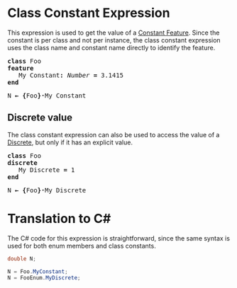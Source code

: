 # Class Constant Expression

This expression is used to get the value of a [Constant Feature](https://github.com/dlebansais/Easly-Language/blob/master/Doc/Nodes/Feature/CCCCConstantFeature.md). Since the constant is per class and not per instance, the class constant expression uses the class name and constant name directly to identify the feature.

<!---
Mode=Default
{BaseNode.Class, Easly-Language, Version=1.0.0.0, Culture=neutral, PublicKeyToken=null}
{0c91525c-e934-4a94-8f78-cbaed128a95f};"easly.Classes";{BaseNode.BlockList`2[[BaseNode.IClassReplicate, Easly-Language, Version=1.0.0.0, Culture=neutral, PublicKeyToken=null],[BaseNode.ClassReplicate, Easly-Language, Version=1.0.0.0, Culture=neutral, PublicKeyToken=null]], Easly-Language, Version=1.0.0.0, Culture=neutral, PublicKeyToken=null}
;0x00000000;0x00000000;{BaseNode.BlockList`2[[BaseNode.IIdentifier, Easly-Language, Version=1.0.0.0, Culture=neutral, PublicKeyToken=null],[BaseNode.Identifier, Easly-Language, Version=1.0.0.0, Culture=neutral, PublicKeyToken=null]], Easly-Language, Version=1.0.0.0, Culture=neutral, PublicKeyToken=null}
;0x00000001;{BaseNode.BlockList`2[[BaseNode.IDiscrete, Easly-Language, Version=1.0.0.0, Culture=neutral, PublicKeyToken=null],[BaseNode.Discrete, Easly-Language, Version=1.0.0.0, Culture=neutral, PublicKeyToken=null]], Easly-Language, Version=1.0.0.0, Culture=neutral, PublicKeyToken=null}
;{BaseNode.Document, Easly-Language, Version=1.0.0.0, Culture=neutral, PublicKeyToken=null}
;{BaseNode.Name, Easly-Language, Version=1.0.0.0, Culture=neutral, PublicKeyToken=null}
;{BaseNode.BlockList`2[[BaseNode.IExport, Easly-Language, Version=1.0.0.0, Culture=neutral, PublicKeyToken=null],[BaseNode.Export, Easly-Language, Version=1.0.0.0, Culture=neutral, PublicKeyToken=null]], Easly-Language, Version=1.0.0.0, Culture=neutral, PublicKeyToken=null}
;{BaseNode.BlockList`2[[BaseNode.IFeature, Easly-Language, Version=1.0.0.0, Culture=neutral, PublicKeyToken=null],[BaseNode.Feature, Easly-Language, Version=1.0.0.0, Culture=neutral, PublicKeyToken=null]], Easly-Language, Version=1.0.0.0, Culture=neutral, PublicKeyToken=null}
;{Easly.OptionalReference`1[[BaseNode.IIdentifier, Easly-Language, Version=1.0.0.0, Culture=neutral, PublicKeyToken=null]], Easly-Language, Version=1.0.0.0, Culture=neutral, PublicKeyToken=null}
;{BaseNode.BlockList`2[[BaseNode.IGeneric, Easly-Language, Version=1.0.0.0, Culture=neutral, PublicKeyToken=null],[BaseNode.Generic, Easly-Language, Version=1.0.0.0, Culture=neutral, PublicKeyToken=null]], Easly-Language, Version=1.0.0.0, Culture=neutral, PublicKeyToken=null}
;{BaseNode.BlockList`2[[BaseNode.IImport, Easly-Language, Version=1.0.0.0, Culture=neutral, PublicKeyToken=null],[BaseNode.Import, Easly-Language, Version=1.0.0.0, Culture=neutral, PublicKeyToken=null]], Easly-Language, Version=1.0.0.0, Culture=neutral, PublicKeyToken=null}
;{BaseNode.BlockList`2[[BaseNode.IInheritance, Easly-Language, Version=1.0.0.0, Culture=neutral, PublicKeyToken=null],[BaseNode.Inheritance, Easly-Language, Version=1.0.0.0, Culture=neutral, PublicKeyToken=null]], Easly-Language, Version=1.0.0.0, Culture=neutral, PublicKeyToken=null}
;{BaseNode.BlockList`2[[BaseNode.IAssertion, Easly-Language, Version=1.0.0.0, Culture=neutral, PublicKeyToken=null],[BaseNode.Assertion, Easly-Language, Version=1.0.0.0, Culture=neutral, PublicKeyToken=null]], Easly-Language, Version=1.0.0.0, Culture=neutral, PublicKeyToken=null}
;False;{BaseNode.BlockList`2[[BaseNode.ITypedef, Easly-Language, Version=1.0.0.0, Culture=neutral, PublicKeyToken=null],[BaseNode.Typedef, Easly-Language, Version=1.0.0.0, Culture=neutral, PublicKeyToken=null]], Easly-Language, Version=1.0.0.0, Culture=neutral, PublicKeyToken=null}
{BaseNode.Document, Easly-Language, Version=1.0.0.0, Culture=neutral, PublicKeyToken=null}
;{System.Collections.Generic.List`1[[BaseNode.IBlock`2[[BaseNode.IClassReplicate, Easly-Language, Version=1.0.0.0, Culture=neutral, PublicKeyToken=null],[BaseNode.ClassReplicate, Easly-Language, Version=1.0.0.0, Culture=neutral, PublicKeyToken=null]], Easly-Language, Version=1.0.0.0, Culture=neutral, PublicKeyToken=null]], mscorlib, Version=4.0.0.0, Culture=neutral, PublicKeyToken=b77a5c561934e089} *0
{BaseNode.Document, Easly-Language, Version=1.0.0.0, Culture=neutral, PublicKeyToken=null}
;{System.Collections.Generic.List`1[[BaseNode.IBlock`2[[BaseNode.IIdentifier, Easly-Language, Version=1.0.0.0, Culture=neutral, PublicKeyToken=null],[BaseNode.Identifier, Easly-Language, Version=1.0.0.0, Culture=neutral, PublicKeyToken=null]], Easly-Language, Version=1.0.0.0, Culture=neutral, PublicKeyToken=null]], mscorlib, Version=4.0.0.0, Culture=neutral, PublicKeyToken=b77a5c561934e089} *0
{BaseNode.Document, Easly-Language, Version=1.0.0.0, Culture=neutral, PublicKeyToken=null}
;{System.Collections.Generic.List`1[[BaseNode.IBlock`2[[BaseNode.IDiscrete, Easly-Language, Version=1.0.0.0, Culture=neutral, PublicKeyToken=null],[BaseNode.Discrete, Easly-Language, Version=1.0.0.0, Culture=neutral, PublicKeyToken=null]], Easly-Language, Version=1.0.0.0, Culture=neutral, PublicKeyToken=null]], mscorlib, Version=4.0.0.0, Culture=neutral, PublicKeyToken=b77a5c561934e089} *0
"";{b0d72e3e-a449-4448-bb46-1dd6caa6c6e6}{BaseNode.Document, Easly-Language, Version=1.0.0.0, Culture=neutral, PublicKeyToken=null}
;"Foo"{BaseNode.Document, Easly-Language, Version=1.0.0.0, Culture=neutral, PublicKeyToken=null}
;{System.Collections.Generic.List`1[[BaseNode.IBlock`2[[BaseNode.IExport, Easly-Language, Version=1.0.0.0, Culture=neutral, PublicKeyToken=null],[BaseNode.Export, Easly-Language, Version=1.0.0.0, Culture=neutral, PublicKeyToken=null]], Easly-Language, Version=1.0.0.0, Culture=neutral, PublicKeyToken=null]], mscorlib, Version=4.0.0.0, Culture=neutral, PublicKeyToken=b77a5c561934e089} *0
{BaseNode.Document, Easly-Language, Version=1.0.0.0, Culture=neutral, PublicKeyToken=null}
;{System.Collections.Generic.List`1[[BaseNode.IBlock`2[[BaseNode.IFeature, Easly-Language, Version=1.0.0.0, Culture=neutral, PublicKeyToken=null],[BaseNode.Feature, Easly-Language, Version=1.0.0.0, Culture=neutral, PublicKeyToken=null]], Easly-Language, Version=1.0.0.0, Culture=neutral, PublicKeyToken=null]], mscorlib, Version=4.0.0.0, Culture=neutral, PublicKeyToken=b77a5c561934e089} *1
False{BaseNode.Document, Easly-Language, Version=1.0.0.0, Culture=neutral, PublicKeyToken=null}
;{System.Collections.Generic.List`1[[BaseNode.IBlock`2[[BaseNode.IGeneric, Easly-Language, Version=1.0.0.0, Culture=neutral, PublicKeyToken=null],[BaseNode.Generic, Easly-Language, Version=1.0.0.0, Culture=neutral, PublicKeyToken=null]], Easly-Language, Version=1.0.0.0, Culture=neutral, PublicKeyToken=null]], mscorlib, Version=4.0.0.0, Culture=neutral, PublicKeyToken=b77a5c561934e089} *0
{BaseNode.Document, Easly-Language, Version=1.0.0.0, Culture=neutral, PublicKeyToken=null}
;{System.Collections.Generic.List`1[[BaseNode.IBlock`2[[BaseNode.IImport, Easly-Language, Version=1.0.0.0, Culture=neutral, PublicKeyToken=null],[BaseNode.Import, Easly-Language, Version=1.0.0.0, Culture=neutral, PublicKeyToken=null]], Easly-Language, Version=1.0.0.0, Culture=neutral, PublicKeyToken=null]], mscorlib, Version=4.0.0.0, Culture=neutral, PublicKeyToken=b77a5c561934e089} *0
{BaseNode.Document, Easly-Language, Version=1.0.0.0, Culture=neutral, PublicKeyToken=null}
;{System.Collections.Generic.List`1[[BaseNode.IBlock`2[[BaseNode.IInheritance, Easly-Language, Version=1.0.0.0, Culture=neutral, PublicKeyToken=null],[BaseNode.Inheritance, Easly-Language, Version=1.0.0.0, Culture=neutral, PublicKeyToken=null]], Easly-Language, Version=1.0.0.0, Culture=neutral, PublicKeyToken=null]], mscorlib, Version=4.0.0.0, Culture=neutral, PublicKeyToken=b77a5c561934e089} *0
{BaseNode.Document, Easly-Language, Version=1.0.0.0, Culture=neutral, PublicKeyToken=null}
;{System.Collections.Generic.List`1[[BaseNode.IBlock`2[[BaseNode.IAssertion, Easly-Language, Version=1.0.0.0, Culture=neutral, PublicKeyToken=null],[BaseNode.Assertion, Easly-Language, Version=1.0.0.0, Culture=neutral, PublicKeyToken=null]], Easly-Language, Version=1.0.0.0, Culture=neutral, PublicKeyToken=null]], mscorlib, Version=4.0.0.0, Culture=neutral, PublicKeyToken=b77a5c561934e089} *0
{BaseNode.Document, Easly-Language, Version=1.0.0.0, Culture=neutral, PublicKeyToken=null}
;{System.Collections.Generic.List`1[[BaseNode.IBlock`2[[BaseNode.ITypedef, Easly-Language, Version=1.0.0.0, Culture=neutral, PublicKeyToken=null],[BaseNode.Typedef, Easly-Language, Version=1.0.0.0, Culture=neutral, PublicKeyToken=null]], Easly-Language, Version=1.0.0.0, Culture=neutral, PublicKeyToken=null]], mscorlib, Version=4.0.0.0, Culture=neutral, PublicKeyToken=b77a5c561934e089} *0
"";{2d0a57bc-763d-438c-85f6-c27d9680b47e}0x00000000"";{78ae47cb-aa69-46a8-b029-de06d4f067fd}0x00000004"";{03a46a9d-dc0b-44ba-a01d-b2d2bec377cd}0x00000000"";{0f6d65df-78c5-454d-8273-19647e42e1ad}"";{52c5a627-3e03-4e5d-a803-103ffaf42f3c}0x00000000"";{b837402a-85eb-4f8c-8331-6f21423e626a}{BaseNode.Block`2[[BaseNode.IFeature, Easly-Language, Version=1.0.0.0, Culture=neutral, PublicKeyToken=null],[BaseNode.Feature, Easly-Language, Version=1.0.0.0, Culture=neutral, PublicKeyToken=null]], Easly-Language, Version=1.0.0.0, Culture=neutral, PublicKeyToken=null}
0x00000004"";{240cd251-c454-45ef-9bfd-188a48a0ee9e}0x00000000"";{a9985185-4e66-4e8a-82ed-37e3181a176e}0x00000004"";{9e8b90db-c959-4215-b5ea-87b453810ec9}0x00000000"";{2e18c4c0-80d1-404a-ada7-43f069a556aa}0x00000000"";{ebb1bbd8-8f0e-436f-8457-4ac6b0320b90}0x00000000{BaseNode.Document, Easly-Language, Version=1.0.0.0, Culture=neutral, PublicKeyToken=null}
;{System.Collections.Generic.List`1[[BaseNode.IFeature, Easly-Language, Version=1.0.0.0, Culture=neutral, PublicKeyToken=null]], mscorlib, Version=4.0.0.0, Culture=neutral, PublicKeyToken=b77a5c561934e089} *1
;0x00000000;{BaseNode.Pattern, Easly-Language, Version=1.0.0.0, Culture=neutral, PublicKeyToken=null}
;{BaseNode.Identifier, Easly-Language, Version=1.0.0.0, Culture=neutral, PublicKeyToken=null}
"";{a5c18024-9f32-4a15-840e-86283fd7fc89}{BaseNode.ConstantFeature, Easly-Language, Version=1.0.0.0, Culture=neutral, PublicKeyToken=null}
0x00000004{BaseNode.Document, Easly-Language, Version=1.0.0.0, Culture=neutral, PublicKeyToken=null}
;"*"{BaseNode.Document, Easly-Language, Version=1.0.0.0, Culture=neutral, PublicKeyToken=null}
;""{BaseNode.QueryExpression, Easly-Language, Version=1.0.0.0, Culture=neutral, PublicKeyToken=null}
;{BaseNode.Document, Easly-Language, Version=1.0.0.0, Culture=neutral, PublicKeyToken=null}
;{BaseNode.Name, Easly-Language, Version=1.0.0.0, Culture=neutral, PublicKeyToken=null}
;{BaseNode.SimpleType, Easly-Language, Version=1.0.0.0, Culture=neutral, PublicKeyToken=null}
;0x00000000;{BaseNode.Identifier, Easly-Language, Version=1.0.0.0, Culture=neutral, PublicKeyToken=null}
"";{1c66152a-990b-472b-a452-3d799409fb1f}"";{31538b61-6c7f-4f9d-a950-5f6ba1dcd86c}{BaseNode.BlockList`2[[BaseNode.IArgument, Easly-Language, Version=1.0.0.0, Culture=neutral, PublicKeyToken=null],[BaseNode.Argument, Easly-Language, Version=1.0.0.0, Culture=neutral, PublicKeyToken=null]], Easly-Language, Version=1.0.0.0, Culture=neutral, PublicKeyToken=null}
;{BaseNode.Document, Easly-Language, Version=1.0.0.0, Culture=neutral, PublicKeyToken=null}
;{BaseNode.QualifiedName, Easly-Language, Version=1.0.0.0, Culture=neutral, PublicKeyToken=null}
"";{b22b489b-bfcc-4df9-8769-87f572f5f549}{BaseNode.Document, Easly-Language, Version=1.0.0.0, Culture=neutral, PublicKeyToken=null}
;"My Constant"{BaseNode.Identifier, Easly-Language, Version=1.0.0.0, Culture=neutral, PublicKeyToken=null}
;{BaseNode.Document, Easly-Language, Version=1.0.0.0, Culture=neutral, PublicKeyToken=null}
;0x00000000{BaseNode.Document, Easly-Language, Version=1.0.0.0, Culture=neutral, PublicKeyToken=null}
;"All"{BaseNode.Document, Easly-Language, Version=1.0.0.0, Culture=neutral, PublicKeyToken=null}
;{System.Collections.Generic.List`1[[BaseNode.IBlock`2[[BaseNode.IArgument, Easly-Language, Version=1.0.0.0, Culture=neutral, PublicKeyToken=null],[BaseNode.Argument, Easly-Language, Version=1.0.0.0, Culture=neutral, PublicKeyToken=null]], Easly-Language, Version=1.0.0.0, Culture=neutral, PublicKeyToken=null]], mscorlib, Version=4.0.0.0, Culture=neutral, PublicKeyToken=b77a5c561934e089} *0
"";{15055e71-0543-4ecf-b5c8-526c14f083ba}{BaseNode.Document, Easly-Language, Version=1.0.0.0, Culture=neutral, PublicKeyToken=null}
;{System.Collections.Generic.List`1[[BaseNode.IIdentifier, Easly-Language, Version=1.0.0.0, Culture=neutral, PublicKeyToken=null]], mscorlib, Version=4.0.0.0, Culture=neutral, PublicKeyToken=b77a5c561934e089} *1
"";{0016ca20-99f2-4660-b183-b1b1ce660ff8}{BaseNode.Document, Easly-Language, Version=1.0.0.0, Culture=neutral, PublicKeyToken=null}
;"Number""";{f8345a2a-bec4-453d-aea3-abf064ac4fa4}"";{a18d62ed-75c9-41da-9ac9-a1e46b036a55}"";{336417d3-5da7-45dc-a99a-d9f2a338c385}0x00000000"";{77dba9b6-b1d8-4948-b2d2-4f72fbf76544}{BaseNode.Identifier, Easly-Language, Version=1.0.0.0, Culture=neutral, PublicKeyToken=null}
0x00000004"";{387586aa-96d1-431e-bcf5-8fcce706b088}{BaseNode.Document, Easly-Language, Version=1.0.0.0, Culture=neutral, PublicKeyToken=null}
;"3.1415""";{850dc185-9ebe-4bbf-93d2-f9fa818d6b3b}
-->

<pre>
<b>class&nbsp;</b>Foo
<b>feature</b>
&nbsp;&nbsp;&nbsp;My&nbsp;Constant<b>:&nbsp;</b><i>Number&nbsp;</i><b>=&nbsp;</b>3.1415
<b>end</b>
</pre>

<!---
Mode=Default
{BaseNode.AssignmentInstruction, Easly-Language, Version=1.0.0.0, Culture=neutral, PublicKeyToken=null}
{BaseNode.BlockList`2[[BaseNode.IQualifiedName, Easly-Language, Version=1.0.0.0, Culture=neutral, PublicKeyToken=null],[BaseNode.QualifiedName, Easly-Language, Version=1.0.0.0, Culture=neutral, PublicKeyToken=null]], Easly-Language, Version=1.0.0.0, Culture=neutral, PublicKeyToken=null}
;{BaseNode.Document, Easly-Language, Version=1.0.0.0, Culture=neutral, PublicKeyToken=null}
;{BaseNode.ClassConstantExpression, Easly-Language, Version=1.0.0.0, Culture=neutral, PublicKeyToken=null}
{BaseNode.Document, Easly-Language, Version=1.0.0.0, Culture=neutral, PublicKeyToken=null}
;{System.Collections.Generic.List`1[[BaseNode.IBlock`2[[BaseNode.IQualifiedName, Easly-Language, Version=1.0.0.0, Culture=neutral, PublicKeyToken=null],[BaseNode.QualifiedName, Easly-Language, Version=1.0.0.0, Culture=neutral, PublicKeyToken=null]], Easly-Language, Version=1.0.0.0, Culture=neutral, PublicKeyToken=null]], mscorlib, Version=4.0.0.0, Culture=neutral, PublicKeyToken=b77a5c561934e089} *1
"";{ca7730a8-9dac-47ef-bde3-0b03f67d0aee}{BaseNode.Identifier, Easly-Language, Version=1.0.0.0, Culture=neutral, PublicKeyToken=null}
;{BaseNode.Identifier, Easly-Language, Version=1.0.0.0, Culture=neutral, PublicKeyToken=null}
;{BaseNode.Document, Easly-Language, Version=1.0.0.0, Culture=neutral, PublicKeyToken=null}
"";{17ed6673-91e6-42b6-a5c0-4c5b8ecf363c}{BaseNode.Block`2[[BaseNode.IQualifiedName, Easly-Language, Version=1.0.0.0, Culture=neutral, PublicKeyToken=null],[BaseNode.QualifiedName, Easly-Language, Version=1.0.0.0, Culture=neutral, PublicKeyToken=null]], Easly-Language, Version=1.0.0.0, Culture=neutral, PublicKeyToken=null}
0x00000004{BaseNode.Document, Easly-Language, Version=1.0.0.0, Culture=neutral, PublicKeyToken=null}
;"Foo"{BaseNode.Document, Easly-Language, Version=1.0.0.0, Culture=neutral, PublicKeyToken=null}
;"My Constant""";{4806de57-2355-4677-8cea-3af88810656d}{BaseNode.Document, Easly-Language, Version=1.0.0.0, Culture=neutral, PublicKeyToken=null}
;{System.Collections.Generic.List`1[[BaseNode.IQualifiedName, Easly-Language, Version=1.0.0.0, Culture=neutral, PublicKeyToken=null]], mscorlib, Version=4.0.0.0, Culture=neutral, PublicKeyToken=b77a5c561934e089} *1
;0x00000000;{BaseNode.Pattern, Easly-Language, Version=1.0.0.0, Culture=neutral, PublicKeyToken=null}
;{BaseNode.Identifier, Easly-Language, Version=1.0.0.0, Culture=neutral, PublicKeyToken=null}
"";{8fa3354d-aa18-400d-ba6c-58c72f2abead}"";{d69f76ae-0ac2-4895-8be2-40d8333ef45b}"";{b9d6b368-16b3-4781-946c-97ce48ff28b6}{BaseNode.QualifiedName, Easly-Language, Version=1.0.0.0, Culture=neutral, PublicKeyToken=null}
0x00000004{BaseNode.Document, Easly-Language, Version=1.0.0.0, Culture=neutral, PublicKeyToken=null}
;"*"{BaseNode.Document, Easly-Language, Version=1.0.0.0, Culture=neutral, PublicKeyToken=null}
;""{BaseNode.Document, Easly-Language, Version=1.0.0.0, Culture=neutral, PublicKeyToken=null}
;{System.Collections.Generic.List`1[[BaseNode.IIdentifier, Easly-Language, Version=1.0.0.0, Culture=neutral, PublicKeyToken=null]], mscorlib, Version=4.0.0.0, Culture=neutral, PublicKeyToken=b77a5c561934e089} *1
"";{2e852448-791f-4ed6-bb4a-50d7d21a6b4f}"";{07231767-b6db-4e7e-914a-dbb976be20d4}"";{f901b681-2398-4078-82b2-22cf5d24377c}{BaseNode.Identifier, Easly-Language, Version=1.0.0.0, Culture=neutral, PublicKeyToken=null}
0x00000004{BaseNode.Document, Easly-Language, Version=1.0.0.0, Culture=neutral, PublicKeyToken=null}
;"N""";{5228ae4e-bb9c-43c2-b8b5-e4d05db6f589}
-->

<pre>
N&nbsp;<b>&#8592;&nbsp;{</b>Foo<b>}&#183;</b>My&nbsp;Constant
</pre>

## Discrete value

The class constant expression can also be used to access the value of a [Discrete](https://github.com/dlebansais/Easly-Language/blob/master/Doc/Nodes/Discrete.md), but only if it has an explicit value.

<!---
Mode=Default
{BaseNode.Class, Easly-Language, Version=1.0.0.0, Culture=neutral, PublicKeyToken=null}
{0c91525c-e934-4a94-8f78-cbaed128a95f};"easly.Classes";{BaseNode.BlockList`2[[BaseNode.IClassReplicate, Easly-Language, Version=1.0.0.0, Culture=neutral, PublicKeyToken=null],[BaseNode.ClassReplicate, Easly-Language, Version=1.0.0.0, Culture=neutral, PublicKeyToken=null]], Easly-Language, Version=1.0.0.0, Culture=neutral, PublicKeyToken=null}
;0x00000000;0x00000000;{BaseNode.BlockList`2[[BaseNode.IIdentifier, Easly-Language, Version=1.0.0.0, Culture=neutral, PublicKeyToken=null],[BaseNode.Identifier, Easly-Language, Version=1.0.0.0, Culture=neutral, PublicKeyToken=null]], Easly-Language, Version=1.0.0.0, Culture=neutral, PublicKeyToken=null}
;0x00000001;{BaseNode.BlockList`2[[BaseNode.IDiscrete, Easly-Language, Version=1.0.0.0, Culture=neutral, PublicKeyToken=null],[BaseNode.Discrete, Easly-Language, Version=1.0.0.0, Culture=neutral, PublicKeyToken=null]], Easly-Language, Version=1.0.0.0, Culture=neutral, PublicKeyToken=null}
;{BaseNode.Document, Easly-Language, Version=1.0.0.0, Culture=neutral, PublicKeyToken=null}
;{BaseNode.Name, Easly-Language, Version=1.0.0.0, Culture=neutral, PublicKeyToken=null}
;{BaseNode.BlockList`2[[BaseNode.IExport, Easly-Language, Version=1.0.0.0, Culture=neutral, PublicKeyToken=null],[BaseNode.Export, Easly-Language, Version=1.0.0.0, Culture=neutral, PublicKeyToken=null]], Easly-Language, Version=1.0.0.0, Culture=neutral, PublicKeyToken=null}
;{BaseNode.BlockList`2[[BaseNode.IFeature, Easly-Language, Version=1.0.0.0, Culture=neutral, PublicKeyToken=null],[BaseNode.Feature, Easly-Language, Version=1.0.0.0, Culture=neutral, PublicKeyToken=null]], Easly-Language, Version=1.0.0.0, Culture=neutral, PublicKeyToken=null}
;{Easly.OptionalReference`1[[BaseNode.IIdentifier, Easly-Language, Version=1.0.0.0, Culture=neutral, PublicKeyToken=null]], Easly-Language, Version=1.0.0.0, Culture=neutral, PublicKeyToken=null}
;{BaseNode.BlockList`2[[BaseNode.IGeneric, Easly-Language, Version=1.0.0.0, Culture=neutral, PublicKeyToken=null],[BaseNode.Generic, Easly-Language, Version=1.0.0.0, Culture=neutral, PublicKeyToken=null]], Easly-Language, Version=1.0.0.0, Culture=neutral, PublicKeyToken=null}
;{BaseNode.BlockList`2[[BaseNode.IImport, Easly-Language, Version=1.0.0.0, Culture=neutral, PublicKeyToken=null],[BaseNode.Import, Easly-Language, Version=1.0.0.0, Culture=neutral, PublicKeyToken=null]], Easly-Language, Version=1.0.0.0, Culture=neutral, PublicKeyToken=null}
;{BaseNode.BlockList`2[[BaseNode.IInheritance, Easly-Language, Version=1.0.0.0, Culture=neutral, PublicKeyToken=null],[BaseNode.Inheritance, Easly-Language, Version=1.0.0.0, Culture=neutral, PublicKeyToken=null]], Easly-Language, Version=1.0.0.0, Culture=neutral, PublicKeyToken=null}
;{BaseNode.BlockList`2[[BaseNode.IAssertion, Easly-Language, Version=1.0.0.0, Culture=neutral, PublicKeyToken=null],[BaseNode.Assertion, Easly-Language, Version=1.0.0.0, Culture=neutral, PublicKeyToken=null]], Easly-Language, Version=1.0.0.0, Culture=neutral, PublicKeyToken=null}
;False;{BaseNode.BlockList`2[[BaseNode.ITypedef, Easly-Language, Version=1.0.0.0, Culture=neutral, PublicKeyToken=null],[BaseNode.Typedef, Easly-Language, Version=1.0.0.0, Culture=neutral, PublicKeyToken=null]], Easly-Language, Version=1.0.0.0, Culture=neutral, PublicKeyToken=null}
{BaseNode.Document, Easly-Language, Version=1.0.0.0, Culture=neutral, PublicKeyToken=null}
;{System.Collections.Generic.List`1[[BaseNode.IBlock`2[[BaseNode.IClassReplicate, Easly-Language, Version=1.0.0.0, Culture=neutral, PublicKeyToken=null],[BaseNode.ClassReplicate, Easly-Language, Version=1.0.0.0, Culture=neutral, PublicKeyToken=null]], Easly-Language, Version=1.0.0.0, Culture=neutral, PublicKeyToken=null]], mscorlib, Version=4.0.0.0, Culture=neutral, PublicKeyToken=b77a5c561934e089} *0
{BaseNode.Document, Easly-Language, Version=1.0.0.0, Culture=neutral, PublicKeyToken=null}
;{System.Collections.Generic.List`1[[BaseNode.IBlock`2[[BaseNode.IIdentifier, Easly-Language, Version=1.0.0.0, Culture=neutral, PublicKeyToken=null],[BaseNode.Identifier, Easly-Language, Version=1.0.0.0, Culture=neutral, PublicKeyToken=null]], Easly-Language, Version=1.0.0.0, Culture=neutral, PublicKeyToken=null]], mscorlib, Version=4.0.0.0, Culture=neutral, PublicKeyToken=b77a5c561934e089} *0
{BaseNode.Document, Easly-Language, Version=1.0.0.0, Culture=neutral, PublicKeyToken=null}
;{System.Collections.Generic.List`1[[BaseNode.IBlock`2[[BaseNode.IDiscrete, Easly-Language, Version=1.0.0.0, Culture=neutral, PublicKeyToken=null],[BaseNode.Discrete, Easly-Language, Version=1.0.0.0, Culture=neutral, PublicKeyToken=null]], Easly-Language, Version=1.0.0.0, Culture=neutral, PublicKeyToken=null]], mscorlib, Version=4.0.0.0, Culture=neutral, PublicKeyToken=b77a5c561934e089} *1
"";{b0d72e3e-a449-4448-bb46-1dd6caa6c6e6}{BaseNode.Document, Easly-Language, Version=1.0.0.0, Culture=neutral, PublicKeyToken=null}
;"Foo"{BaseNode.Document, Easly-Language, Version=1.0.0.0, Culture=neutral, PublicKeyToken=null}
;{System.Collections.Generic.List`1[[BaseNode.IBlock`2[[BaseNode.IExport, Easly-Language, Version=1.0.0.0, Culture=neutral, PublicKeyToken=null],[BaseNode.Export, Easly-Language, Version=1.0.0.0, Culture=neutral, PublicKeyToken=null]], Easly-Language, Version=1.0.0.0, Culture=neutral, PublicKeyToken=null]], mscorlib, Version=4.0.0.0, Culture=neutral, PublicKeyToken=b77a5c561934e089} *0
{BaseNode.Document, Easly-Language, Version=1.0.0.0, Culture=neutral, PublicKeyToken=null}
;{System.Collections.Generic.List`1[[BaseNode.IBlock`2[[BaseNode.IFeature, Easly-Language, Version=1.0.0.0, Culture=neutral, PublicKeyToken=null],[BaseNode.Feature, Easly-Language, Version=1.0.0.0, Culture=neutral, PublicKeyToken=null]], Easly-Language, Version=1.0.0.0, Culture=neutral, PublicKeyToken=null]], mscorlib, Version=4.0.0.0, Culture=neutral, PublicKeyToken=b77a5c561934e089} *0
False{BaseNode.Document, Easly-Language, Version=1.0.0.0, Culture=neutral, PublicKeyToken=null}
;{System.Collections.Generic.List`1[[BaseNode.IBlock`2[[BaseNode.IGeneric, Easly-Language, Version=1.0.0.0, Culture=neutral, PublicKeyToken=null],[BaseNode.Generic, Easly-Language, Version=1.0.0.0, Culture=neutral, PublicKeyToken=null]], Easly-Language, Version=1.0.0.0, Culture=neutral, PublicKeyToken=null]], mscorlib, Version=4.0.0.0, Culture=neutral, PublicKeyToken=b77a5c561934e089} *0
{BaseNode.Document, Easly-Language, Version=1.0.0.0, Culture=neutral, PublicKeyToken=null}
;{System.Collections.Generic.List`1[[BaseNode.IBlock`2[[BaseNode.IImport, Easly-Language, Version=1.0.0.0, Culture=neutral, PublicKeyToken=null],[BaseNode.Import, Easly-Language, Version=1.0.0.0, Culture=neutral, PublicKeyToken=null]], Easly-Language, Version=1.0.0.0, Culture=neutral, PublicKeyToken=null]], mscorlib, Version=4.0.0.0, Culture=neutral, PublicKeyToken=b77a5c561934e089} *0
{BaseNode.Document, Easly-Language, Version=1.0.0.0, Culture=neutral, PublicKeyToken=null}
;{System.Collections.Generic.List`1[[BaseNode.IBlock`2[[BaseNode.IInheritance, Easly-Language, Version=1.0.0.0, Culture=neutral, PublicKeyToken=null],[BaseNode.Inheritance, Easly-Language, Version=1.0.0.0, Culture=neutral, PublicKeyToken=null]], Easly-Language, Version=1.0.0.0, Culture=neutral, PublicKeyToken=null]], mscorlib, Version=4.0.0.0, Culture=neutral, PublicKeyToken=b77a5c561934e089} *0
{BaseNode.Document, Easly-Language, Version=1.0.0.0, Culture=neutral, PublicKeyToken=null}
;{System.Collections.Generic.List`1[[BaseNode.IBlock`2[[BaseNode.IAssertion, Easly-Language, Version=1.0.0.0, Culture=neutral, PublicKeyToken=null],[BaseNode.Assertion, Easly-Language, Version=1.0.0.0, Culture=neutral, PublicKeyToken=null]], Easly-Language, Version=1.0.0.0, Culture=neutral, PublicKeyToken=null]], mscorlib, Version=4.0.0.0, Culture=neutral, PublicKeyToken=b77a5c561934e089} *0
{BaseNode.Document, Easly-Language, Version=1.0.0.0, Culture=neutral, PublicKeyToken=null}
;{System.Collections.Generic.List`1[[BaseNode.IBlock`2[[BaseNode.ITypedef, Easly-Language, Version=1.0.0.0, Culture=neutral, PublicKeyToken=null],[BaseNode.Typedef, Easly-Language, Version=1.0.0.0, Culture=neutral, PublicKeyToken=null]], Easly-Language, Version=1.0.0.0, Culture=neutral, PublicKeyToken=null]], mscorlib, Version=4.0.0.0, Culture=neutral, PublicKeyToken=b77a5c561934e089} *0
"";{2d0a57bc-763d-438c-85f6-c27d9680b47e}0x00000000"";{78ae47cb-aa69-46a8-b029-de06d4f067fd}0x00000004"";{03a46a9d-dc0b-44ba-a01d-b2d2bec377cd}{BaseNode.Block`2[[BaseNode.IDiscrete, Easly-Language, Version=1.0.0.0, Culture=neutral, PublicKeyToken=null],[BaseNode.Discrete, Easly-Language, Version=1.0.0.0, Culture=neutral, PublicKeyToken=null]], Easly-Language, Version=1.0.0.0, Culture=neutral, PublicKeyToken=null}
0x00000004"";{0f6d65df-78c5-454d-8273-19647e42e1ad}"";{52c5a627-3e03-4e5d-a803-103ffaf42f3c}0x00000000"";{b837402a-85eb-4f8c-8331-6f21423e626a}0x00000004"";{240cd251-c454-45ef-9bfd-188a48a0ee9e}0x00000000"";{a9985185-4e66-4e8a-82ed-37e3181a176e}0x00000004"";{9e8b90db-c959-4215-b5ea-87b453810ec9}0x00000000"";{2e18c4c0-80d1-404a-ada7-43f069a556aa}0x00000000"";{ebb1bbd8-8f0e-436f-8457-4ac6b0320b90}0x00000000{BaseNode.Document, Easly-Language, Version=1.0.0.0, Culture=neutral, PublicKeyToken=null}
;{System.Collections.Generic.List`1[[BaseNode.IDiscrete, Easly-Language, Version=1.0.0.0, Culture=neutral, PublicKeyToken=null]], mscorlib, Version=4.0.0.0, Culture=neutral, PublicKeyToken=b77a5c561934e089} *1
;0x00000000;{BaseNode.Pattern, Easly-Language, Version=1.0.0.0, Culture=neutral, PublicKeyToken=null}
;{BaseNode.Identifier, Easly-Language, Version=1.0.0.0, Culture=neutral, PublicKeyToken=null}
"";{efa179eb-3ff8-45dd-8f25-82057acccd28}{BaseNode.Discrete, Easly-Language, Version=1.0.0.0, Culture=neutral, PublicKeyToken=null}
0x00000004{BaseNode.Document, Easly-Language, Version=1.0.0.0, Culture=neutral, PublicKeyToken=null}
;"*"{BaseNode.Document, Easly-Language, Version=1.0.0.0, Culture=neutral, PublicKeyToken=null}
;""{BaseNode.Document, Easly-Language, Version=1.0.0.0, Culture=neutral, PublicKeyToken=null}
;{BaseNode.Name, Easly-Language, Version=1.0.0.0, Culture=neutral, PublicKeyToken=null}
;{Easly.OptionalReference`1[[BaseNode.IExpression, Easly-Language, Version=1.0.0.0, Culture=neutral, PublicKeyToken=null]], Easly-Language, Version=1.0.0.0, Culture=neutral, PublicKeyToken=null}
"";{bfba6a08-b684-45b8-80eb-cf32e32502e2}"";{a88225b8-d3f6-473d-8e78-51a67c15d3d6}"";{4942ba5c-9b58-4c66-97d7-f6bb441d54bd}{BaseNode.Document, Easly-Language, Version=1.0.0.0, Culture=neutral, PublicKeyToken=null}
;"My Discrete"True {BaseNode.ManifestNumberExpression, Easly-Language, Version=1.0.0.0, Culture=neutral, PublicKeyToken=null}
"";{eb378384-6ffe-4aeb-8e6d-ffa8f0019e56}{BaseNode.Document, Easly-Language, Version=1.0.0.0, Culture=neutral, PublicKeyToken=null}
;"1""";{24a4cc49-eea5-4041-87d9-bc106681e1ac}
-->

<pre>
<b>class&nbsp;</b>Foo
<b>discrete</b>
&nbsp;&nbsp;&nbsp;My&nbsp;Discrete&nbsp;<b>=&nbsp;</b>1
<b>end</b>
</pre>

<!---
Mode=Default
{BaseNode.AssignmentInstruction, Easly-Language, Version=1.0.0.0, Culture=neutral, PublicKeyToken=null}
{BaseNode.BlockList`2[[BaseNode.IQualifiedName, Easly-Language, Version=1.0.0.0, Culture=neutral, PublicKeyToken=null],[BaseNode.QualifiedName, Easly-Language, Version=1.0.0.0, Culture=neutral, PublicKeyToken=null]], Easly-Language, Version=1.0.0.0, Culture=neutral, PublicKeyToken=null}
;{BaseNode.Document, Easly-Language, Version=1.0.0.0, Culture=neutral, PublicKeyToken=null}
;{BaseNode.ClassConstantExpression, Easly-Language, Version=1.0.0.0, Culture=neutral, PublicKeyToken=null}
{BaseNode.Document, Easly-Language, Version=1.0.0.0, Culture=neutral, PublicKeyToken=null}
;{System.Collections.Generic.List`1[[BaseNode.IBlock`2[[BaseNode.IQualifiedName, Easly-Language, Version=1.0.0.0, Culture=neutral, PublicKeyToken=null],[BaseNode.QualifiedName, Easly-Language, Version=1.0.0.0, Culture=neutral, PublicKeyToken=null]], Easly-Language, Version=1.0.0.0, Culture=neutral, PublicKeyToken=null]], mscorlib, Version=4.0.0.0, Culture=neutral, PublicKeyToken=b77a5c561934e089} *1
"";{d0a00c34-c48b-4734-a8ce-7490e44edacb}{BaseNode.Identifier, Easly-Language, Version=1.0.0.0, Culture=neutral, PublicKeyToken=null}
;{BaseNode.Identifier, Easly-Language, Version=1.0.0.0, Culture=neutral, PublicKeyToken=null}
;{BaseNode.Document, Easly-Language, Version=1.0.0.0, Culture=neutral, PublicKeyToken=null}
"";{5d07047b-bbf6-4d98-8f0b-3b9a60c6e1a1}{BaseNode.Block`2[[BaseNode.IQualifiedName, Easly-Language, Version=1.0.0.0, Culture=neutral, PublicKeyToken=null],[BaseNode.QualifiedName, Easly-Language, Version=1.0.0.0, Culture=neutral, PublicKeyToken=null]], Easly-Language, Version=1.0.0.0, Culture=neutral, PublicKeyToken=null}
0x00000004{BaseNode.Document, Easly-Language, Version=1.0.0.0, Culture=neutral, PublicKeyToken=null}
;"Foo"{BaseNode.Document, Easly-Language, Version=1.0.0.0, Culture=neutral, PublicKeyToken=null}
;"My Discrete""";{6009eb27-a04f-49da-aa69-6e5db3559219}{BaseNode.Document, Easly-Language, Version=1.0.0.0, Culture=neutral, PublicKeyToken=null}
;{System.Collections.Generic.List`1[[BaseNode.IQualifiedName, Easly-Language, Version=1.0.0.0, Culture=neutral, PublicKeyToken=null]], mscorlib, Version=4.0.0.0, Culture=neutral, PublicKeyToken=b77a5c561934e089} *1
;0x00000000;{BaseNode.Pattern, Easly-Language, Version=1.0.0.0, Culture=neutral, PublicKeyToken=null}
;{BaseNode.Identifier, Easly-Language, Version=1.0.0.0, Culture=neutral, PublicKeyToken=null}
"";{c707f6bd-ae1e-4d16-b5ea-6072b4d3c7e0}"";{9a5a0658-7dcc-4ec1-bb94-937fa12b1b35}"";{411f9f9d-e4c0-4aa6-866e-8cf9c2251d7a}{BaseNode.QualifiedName, Easly-Language, Version=1.0.0.0, Culture=neutral, PublicKeyToken=null}
0x00000004{BaseNode.Document, Easly-Language, Version=1.0.0.0, Culture=neutral, PublicKeyToken=null}
;"*"{BaseNode.Document, Easly-Language, Version=1.0.0.0, Culture=neutral, PublicKeyToken=null}
;""{BaseNode.Document, Easly-Language, Version=1.0.0.0, Culture=neutral, PublicKeyToken=null}
;{System.Collections.Generic.List`1[[BaseNode.IIdentifier, Easly-Language, Version=1.0.0.0, Culture=neutral, PublicKeyToken=null]], mscorlib, Version=4.0.0.0, Culture=neutral, PublicKeyToken=b77a5c561934e089} *1
"";{01545372-f09b-4dbc-8b73-0f9c324ca38a}"";{bf241e76-cb6b-4b78-8f7c-284c0f0f9942}"";{0d6f6afe-6de5-4610-a7e2-d0caf66b1144}{BaseNode.Identifier, Easly-Language, Version=1.0.0.0, Culture=neutral, PublicKeyToken=null}
0x00000004{BaseNode.Document, Easly-Language, Version=1.0.0.0, Culture=neutral, PublicKeyToken=null}
;"N""";{00e12a7f-0b66-41c2-8ff3-a44f454dd103}
-->

<pre>
N&nbsp;<b>&#8592;&nbsp;{</b>Foo<b>}&#183;</b>My&nbsp;Discrete
</pre>

# Translation to C&#35;

The C# code for this expression is straightforward, since the same syntax is used for both enum members and class constants.

```csharp
double N;

N = Foo.MyConstant;
N = FooEnum.MyDiscrete;
```
  